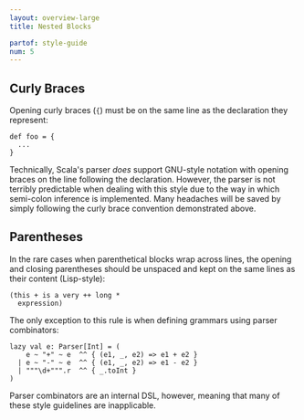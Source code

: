 ```yaml
---
layout: overview-large
title: Nested Blocks

partof: style-guide
num: 5
---
```


## Curly Braces

Opening curly braces (`{`) must be on the same line as the declaration
they represent:

    def foo = {
      ...
    }

Technically, Scala's parser *does* support GNU-style notation with
opening braces on the line following the declaration. However, the
parser is not terribly predictable when dealing with this style due to
the way in which semi-colon inference is implemented. Many headaches
will be saved by simply following the curly brace convention
demonstrated above.

## Parentheses

In the rare cases when parenthetical blocks wrap across lines, the
opening and closing parentheses should be unspaced and kept on the same
lines as their content (Lisp-style):

    (this + is a very ++ long *
      expression)

The only exception to this rule is when defining grammars using parser
combinators:

    lazy val e: Parser[Int] = (
        e ~ "+" ~ e  ^^ { (e1, _, e2) => e1 + e2 }
      | e ~ "-" ~ e  ^^ { (e1, _, e2) => e1 - e2 }
      | """\d+""".r  ^^ { _.toInt }
    )

Parser combinators are an internal DSL, however, meaning that many of
these style guidelines are inapplicable.

